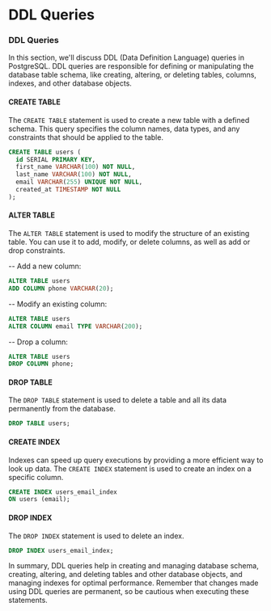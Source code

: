 # DDL Queries

### DDL Queries

In this section, we'll discuss DDL (Data Definition Language) queries in PostgreSQL. DDL queries are responsible for defining or manipulating the database table schema, like creating, altering, or deleting tables, columns, indexes, and other database objects.

#### CREATE TABLE

The `CREATE TABLE` statement is used to create a new table with a defined schema. This query specifies the column names, data types, and any constraints that should be applied to the table.

```sql
CREATE TABLE users (
  id SERIAL PRIMARY KEY,
  first_name VARCHAR(100) NOT NULL,
  last_name VARCHAR(100) NOT NULL,
  email VARCHAR(255) UNIQUE NOT NULL,
  created_at TIMESTAMP NOT NULL
);
```

#### ALTER TABLE

The `ALTER TABLE` statement is used to modify the structure of an existing table. You can use it to add, modify, or delete columns, as well as add or drop constraints.

-- Add a new column:
```sql
ALTER TABLE users
ADD COLUMN phone VARCHAR(20);
```

-- Modify an existing column:
```sql
ALTER TABLE users
ALTER COLUMN email TYPE VARCHAR(200);
```

-- Drop a column:
```sql
ALTER TABLE users
DROP COLUMN phone;
```

#### DROP TABLE

The `DROP TABLE` statement is used to delete a table and all its data permanently from the database.

```sql
DROP TABLE users;
```

#### CREATE INDEX

Indexes can speed up query executions by providing a more efficient way to look up data. The `CREATE INDEX` statement is used to create an index on a specific column.

```sql
CREATE INDEX users_email_index
ON users (email);
```

#### DROP INDEX

The `DROP INDEX` statement is used to delete an index.

```sql
DROP INDEX users_email_index;
```

In summary, DDL queries help in creating and managing database schema, creating, altering, and deleting tables and other database objects, and managing indexes for optimal performance. Remember that changes made using DDL queries are permanent, so be cautious when executing these statements.